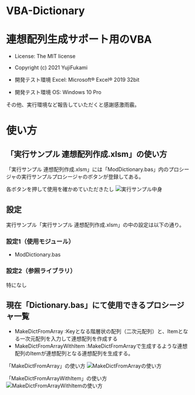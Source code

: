# VBA-Dictionary
# 連想配列生成サポート用のVBA

- License: The MIT license

- Copyright (c) 2021 YujiFukami

- 開発テスト環境 Excel: Microsoft® Excel® 2019 32bit 

- 開発テスト環境 OS: Windows 10 Pro

その他、実行環境など報告していただくと感謝感激雨霰。

# 使い方

## 「実行サンプル 連想配列作成.xlsm」の使い方

「実行サンプル 連想配列作成.xlsm」には「ModDictionary.bas」内のプロシージャの実行サンプルプロシージャのボタンが登録してある。

各ボタンを押して使用を確かめていただきたし
![実行サンプル中身](https://user-images.githubusercontent.com/73621859/130730462-d00a6218-3777-4ae1-b83c-cded7dceaad6.jpg)


## 設定

実行サンプル「実行サンプル 連想配列作成.xlsm」の中の設定は以下の通り。

### 設定1（使用モジュール）

-  ModDictionary.bas

### 設定2（参照ライブラリ）

特になし

## 現在「Dictionary.bas」にて使用できるプロシージャ一覧

- MakeDictFromArray		:Keyとなる階層状の配列（二次元配列）と、Itemとなる一次元配列を入力して連想配列を作成する
- MakeDictFromArrayWithItem	:MakeDictFromArrayで生成するような連想配列のItemが連想配列となる連想配列を生成する。

「MakeDictFromArray」の使い方
![MakeDictFromArrayの使い方](https://user-images.githubusercontent.com/73621859/128442700-97bba6a0-c109-487a-9f8e-79fe7de18d0a.jpg)


「MakeDictFromArrayWithItem」の使い方
![MakeDictFromArrayWithItemの使い方](https://user-images.githubusercontent.com/73621859/128448180-2f5dc674-cdea-4001-b24e-56ddc9dee756.jpg)